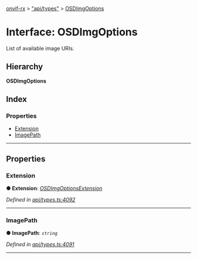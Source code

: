 [onvif-rx](../README.md) > ["api/types"](../modules/_api_types_.md) > [OSDImgOptions](../interfaces/_api_types_.osdimgoptions.md)

# Interface: OSDImgOptions

List of available image URIs.

## Hierarchy

**OSDImgOptions**

## Index

### Properties

* [Extension](_api_types_.osdimgoptions.md#extension)
* [ImagePath](_api_types_.osdimgoptions.md#imagepath)

---

## Properties

<a id="extension"></a>

###  Extension

**● Extension**: *[OSDImgOptionsExtension](_api_types_.osdimgoptionsextension.md)*

*Defined in [api/types.ts:4092](https://github.com/patrickmichalina/onvif-rx/blob/d62cee9/src/api/types.ts#L4092)*

___
<a id="imagepath"></a>

###  ImagePath

**● ImagePath**: *`string`*

*Defined in [api/types.ts:4091](https://github.com/patrickmichalina/onvif-rx/blob/d62cee9/src/api/types.ts#L4091)*

___

